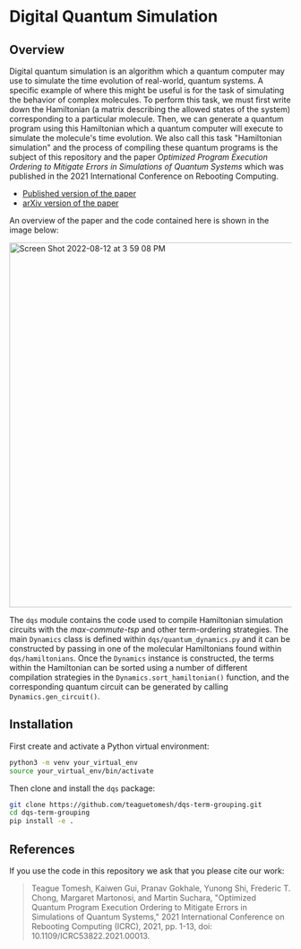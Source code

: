# Digital Quantum Simulation

## Overview

Digital quantum simulation is an algorithm which a quantum computer may use to simulate the time evolution of real-world, quantum systems. A specific example of where this might be useful is for the task of simulating the behavior of complex molecules. To perform this task, we must first write down the Hamiltonian (a matrix describing the allowed states of the system) corresponding to a particular molecule. Then, we can generate a quantum program using this Hamiltonian which a quantum computer will execute to simulate the molecule's time evolution. We also call this task "Hamiltonian simulation" and the process of compiling these quantum programs is the subject of this repository and the paper *Optimized Program Execution Ordering to Mitigate Errors in Simulations of Quantum Systems* which was published in the 2021 International Conference on Rebooting Computing.

- [Published version of the paper](https://ieeexplore.ieee.org/document/9743179)
- [arXiv version of the paper](https://arxiv.org/abs/2203.12713)

An overview of the paper and the code contained here is shown in the image below:

<img width="650" alt="Screen Shot 2022-08-12 at 3 59 08 PM" src="https://user-images.githubusercontent.com/20692050/184433775-8506a49f-da62-4f1c-8937-5a8844e7bb90.png">

The `dqs` module contains the code used to compile Hamiltonian simulation circuits with the *max-commute-tsp* and other term-ordering strategies. The main `Dynamics` class is defined within `dqs/quantum_dynamics.py` and it can be constructed by passing in one of the molecular Hamiltonians found within `dqs/hamiltonians`. Once the `Dynamics` instance is constructed, the terms within the Hamiltonian can be sorted using a number of different compilation strategies in the `Dynamics.sort_hamiltonian()` function, and the corresponding quantum circuit can be generated by calling `Dynamics.gen_circuit()`.

## Installation
First create and activate a Python virtual environment:
```bash
python3 -m venv your_virtual_env
source your_virtual_env/bin/activate
```

Then clone and install the `dqs` package:
```bash
git clone https://github.com/teaguetomesh/dqs-term-grouping.git
cd dqs-term-grouping
pip install -e .
```

## References
If you use the code in this repository we ask that you please cite our work:
>Teague Tomesh, Kaiwen Gui, Pranav Gokhale, Yunong Shi, Frederic T. Chong, Margaret Martonosi, and Martin Suchara, "Optimized Quantum Program Execution Ordering to Mitigate Errors in Simulations of Quantum Systems," 2021 International Conference on Rebooting Computing (ICRC), 2021, pp. 1-13, doi: 10.1109/ICRC53822.2021.00013.
